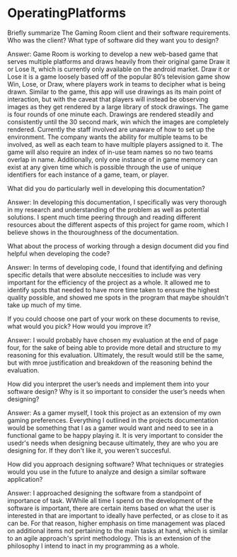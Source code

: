 # OperatingPlatforms


Briefly summarize The Gaming Room client and their software requirements. Who was the client? What type of software did they want you to design?

Answer: Game Room is working to develop a new web-based game that serves multiple platforms and draws heavily from their original game Draw it or Lose It, which is currently only available on the android market. Draw it or Lose it is a game loosely based off of the popular 80’s television game show Win, Lose, or Draw, where players work in teams to decipher what is being drawn. Similar to the game, this app will use drawings as its main point of interaction, but with the caveat that players will instead be observing images as they get rendered by a large library of stock drawings. The game is four rounds of one minute each. Drawings are rendered steadily and consistently until the 30 second mark, win which the images are completely rendered. Currently the staff involved are unaware of how to set up the environment. The company wants the ability for multiple teams to be involved, as well as each team to have multiple players assigned to it. The game will also require an index of in-use team names so no two teams overlap in name. Additionally, only one instance of in game memory can exist at any given time which is possible through the use of unique identifiers for each instance of a game, team, or player.


What did you do particularly well in developing this documentation?

Answer: In developing this documentation, I specifically was very thorough in my research and understanding of the problem as well as potential solutions. I spent much time peering through and reading different resources about the different aspects of this project for game room, which I believe shows in the thouroughness of the documentation.


What about the process of working through a design document did you find helpful when developing the code?

Answer: In terms of developing code, I found that identifying and defining specific details that were absolute neccesities to include was very important for the efficiency of the project as a whole. It allowed me to identify spots that needed to have more time taken to ensure the highest quality possible, and showed me spots in the program that maybe shouldn't take up much of my time.


If you could choose one part of your work on these documents to revise, what would you pick? How would you improve it?

Answer: I would probably have chosen my evaluation at the end of page four, for the sake of being able to provide more detail and structure to my reasoning for this evaluation. Ultimately, the result would still be the same, but with mroe justification and breakdown of the reasoning behind the evaluation.


How did you interpret the user’s needs and implement them into your software design? Why is it so important to consider the user’s needs when designing?

Answer: As a gamer myself, I took this project as an extension of my own gaming preferences. Everything I outlined in the projects documentation would be something that I as a gamer would want and need to see in a functional game to be happy playing it. It is very important to consider the usedr's needs when designing because ultimately, they are who you are designing for. If they don't like it, you weren't succesful.


How did you approach designing software? What techniques or strategies would you use in the future to analyze and design a similar software application?

Answer: I approached designing the software from a standpoint of importance of task. WWhile all time I spend on the development of the software is important, there are certain items based on what the user is interested in that are important to ideally have perfected, or as close to it as can be. For that reason, higher emphasis on time management was placed on additional items not pertaining to the main tasks at hand, which is similar to an agile approach's sprint methodology. This is an extension of the philosophy I intend to inact in my programming as a whole.

